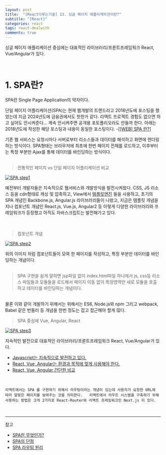 ```yaml
---
layout: post
title:  "[React다루는기술] 13. 싱글 페이지 애플리케이션이란?"
subtitle: "[React]"
categories: react
tags: react-dealwith
comments: true
---
```


싱글 페이지 애플리케이션 중심에는 대표적인 라이브러리/프론트프레임워크 React, Vue/Angular가 있다.

<br>

# 1. SPA란?

SPA란 Single Page Application의 약자이다.

단일 페이지 어플리케이션(SPA)는 현재 웹개발의 트랜드라고 2018년도에 포스팅을 했었는데
지금 2024년도에 금융권에서도 핫한거 같다. 리액트 프로젝트 경험도 없으면 하고 싶어도 안시켜준다... 계속 안시켜주면 공개용 포토폴리오라도 만들까 한다. 아래는 2018년도에 작성한 해당 포스팅과 내용이 동일한 포스팅이다. -[[[WEB] SPA 란?]](https://linked2ev.github.io/devlog/2018/08/01/WEB-What-is-SPA/)

기존 웹 서비스는 요청시마다 서버로부터 리소스들과 데이터를 해석하고 화면에 렌더링하는 방식이다.
SPA형태는 브라우저에 최초에 한번 페이지 전체를 로드하고, 이후부터는 특정 부분만 Ajax를 통해 데이터를 바인딩하는 방식이다. 
<br><br>

> 전통적인 페이지 vs 단일 페이지 어플리케이션 비교

[![SPA step1](/assets/img/devlog/201808/2018-08-01-SPA-step1.png)]() 


예전부터 개발자들은 지속적으로 웹서비스와 개발방식을 발전시켜왔다. CSS, JS 리소스 등을 cdn형태로 캐싱 및 압축하고, View에서 
[템플릿엔진](https://www.slideshare.net/SeongSikChoi/java-script-template-engine) 들을 사용하고, 
초기의 SPA 개념인 Backbone.js, Angular.js 라이브러리들이 나왔고, 지금은 템플릿 개념을 지나 컴포넌트 개념인 React.js, Vue.js, Angular2 등 이렇게 다양한 라이브러리와 프레임워크가 등장했고 아직도 자바스크립트는 발전해가고 있다.  
<br><br>

> 컴포넌트 개념

[![SPA step2](/assets/img/devlog/201808/2018-08-01-SPA-step2.png)]()

위의 이미지 처럼 컴포넌트들이 모여 한 페이지를 작성하고, 특정 부분만 데이터를 바인딩하는 개념이다.
<br><br>


>SPA 구현을 쉽게 말하면 jsp파일 없이 index.html파일 하나에서 js, css등 리소스 파일들과 모듈들을 로드해서 페이지 이동 없이 특정영역만 새로
모듈을 호출하고 데이터를 바인딩하는 개념이다.  
<br>
물론 이와 같이 개발하기 위해서는 위해서는 ES6, Node.js와 npm 그리고 webpack, Babel 같은 번들러 등 개념을 한번 정도는 잡고 접근해야 할게 많다.

<br>

> SPA 중심에 Vue, Angular, React

[![SPA step3](/assets/img/devlog/201808/2018-08-01-SPA-step3.png)]()

지속적인 발전으로 대표적인 라이브러리/프론트프레임워크 React, Vue/Angular가 있다.
- [Javascript는 지속적으로 발전하고 있다.](https://d2.naver.com/helloworld/3259111)
- [React, Vue, Angular는 환경과 목적에 맞게 사용해야 한다.](https://www.slideshare.net/GunheeLee2/angular-react-vue)
- [React, Vue, Angular 간단한 비교](http://blog.jeonghwan.net/vue/2017/03/29/is-vue-better-than-angular-react.html)  

<br>

`리액트에서는 SPA 를 구현하기 위해서 라우팅이라는 개념이 있는데 사용자가 요청한 URL에 따라 알맞은 페이지를 보여주는 것을 의미한다.  
리액트에서 라우트 시스템을 구축하기 위해 사용하는 방법은 크게 2가지로 React-Router와 리액트 프레임워크인 Next.js 이 있다.`

<br>


---
참고
- [SPA란 무엇인가?](http://devstory.ibksplatform.com/2017/08/spasigle-page-applications.html)
- [SPA의 단점](http://m.mkexdev.net/374)
- [SPA 라우팅 원리](http://reimaginer.tistory.com/entry/spa-and-spa-routing)

